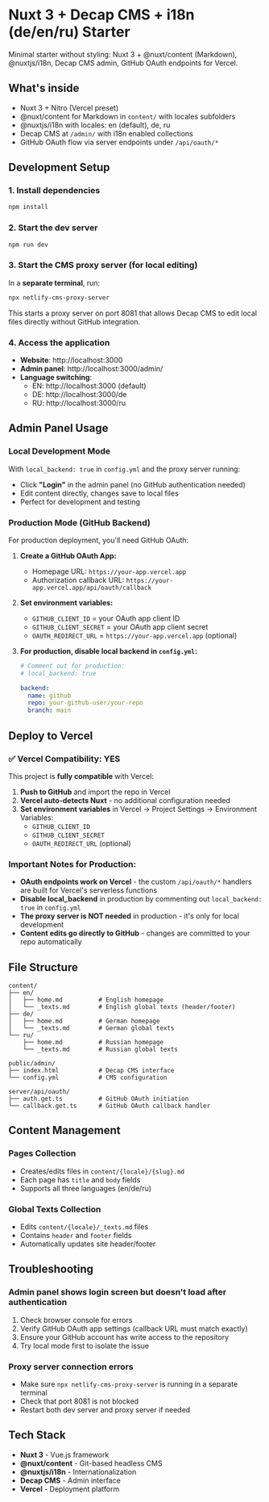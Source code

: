 #  Nuxt 3 + Decap CMS + i18n (de/en/ru) Starter

Minimal starter without styling: Nuxt 3 + @nuxt/content (Markdown), @nuxtjs/i18n, Decap CMS admin, GitHub OAuth endpoints for Vercel.

## What's inside

- Nuxt 3 + Nitro (Vercel preset)
- @nuxt/content for Markdown in `content/` with locales subfolders
- @nuxtjs/i18n with locales: en (default), de, ru
- Decap CMS at `/admin/` with i18n enabled collections
- GitHub OAuth flow via server endpoints under `/api/oauth/*`

## Development Setup

### 1. Install dependencies

```bash
npm install
```

### 2. Start the dev server

```bash
npm run dev
```

### 3. Start the CMS proxy server (for local editing)

In a **separate terminal**, run:

```bash
npx netlify-cms-proxy-server
```

This starts a proxy server on port 8081 that allows Decap CMS to edit local files directly without GitHub integration.

### 4. Access the application

- **Website**: http://localhost:3000
- **Admin panel**: http://localhost:3000/admin/
- **Language switching**:
  - EN: http://localhost:3000 (default)
  - DE: http://localhost:3000/de
  - RU: http://localhost:3000/ru

## Admin Panel Usage

### Local Development Mode

With `local_backend: true` in `config.yml` and the proxy server running:

- Click **"Login"** in the admin panel (no GitHub authentication needed)
- Edit content directly, changes save to local files
- Perfect for development and testing

### Production Mode (GitHub Backend)

For production deployment, you'll need GitHub OAuth:

1. **Create a GitHub OAuth App:**

   - Homepage URL: `https://your-app.vercel.app`
   - Authorization callback URL: `https://your-app.vercel.app/api/oauth/callback`
2. **Set environment variables:**

   - `GITHUB_CLIENT_ID` = your OAuth app client ID
   - `GITHUB_CLIENT_SECRET` = your OAuth app client secret
   - `OAUTH_REDIRECT_URL` = `https://your-app.vercel.app` (optional)
3. **For production, disable local backend in `config.yml`:**

   ```yaml
   # Comment out for production:
   # local_backend: true

   backend:
     name: github
     repo: your-github-user/your-repo
     branch: main
   ```

## Deploy to Vercel

### ✅ **Vercel Compatibility: YES**

This project is **fully compatible** with Vercel:

1. **Push to GitHub** and import the repo in Vercel
2. **Vercel auto-detects Nuxt** - no additional configuration needed
3. **Set environment variables** in Vercel → Project Settings → Environment Variables:
   - `GITHUB_CLIENT_ID`
   - `GITHUB_CLIENT_SECRET`
   - `OAUTH_REDIRECT_URL` (optional)

### Important Notes for Production:

- **OAuth endpoints work on Vercel** - the custom `/api/oauth/*` handlers are built for Vercel's serverless functions
- **Disable local_backend** in production by commenting out `local_backend: true` in `config.yml`
- **The proxy server is NOT needed** in production - it's only for local development
- **Content edits go directly to GitHub** - changes are committed to your repo automatically

## File Structure

```
content/
├── en/
│   ├── home.md          # English homepage
│   └── _texts.md        # English global texts (header/footer)
├── de/
│   ├── home.md          # German homepage  
│   └── _texts.md        # German global texts
└── ru/
    ├── home.md          # Russian homepage
    └── _texts.md        # Russian global texts

public/admin/
├── index.html           # Decap CMS interface
└── config.yml           # CMS configuration

server/api/oauth/
├── auth.get.ts          # GitHub OAuth initiation
└── callback.get.ts      # GitHub OAuth callback handler
```

## Content Management

### Pages Collection

- Creates/edits files in `content/{locale}/{slug}.md`
- Each page has `title` and `body` fields
- Supports all three languages (en/de/ru)

### Global Texts Collection

- Edits `content/{locale}/_texts.md` files
- Contains `header` and `footer` fields
- Automatically updates site header/footer

## Troubleshooting

### Admin panel shows login screen but doesn't load after authentication

1. Check browser console for errors
2. Verify GitHub OAuth app settings (callback URL must match exactly)
3. Ensure your GitHub account has write access to the repository
4. Try local mode first to isolate the issue

### Proxy server connection errors

- Make sure `npx netlify-cms-proxy-server` is running in a separate terminal
- Check that port 8081 is not blocked
- Restart both dev server and proxy server if needed

## Tech Stack

- **Nuxt 3** - Vue.js framework
- **@nuxt/content** - Git-based headless CMS
- **@nuxtjs/i18n** - Internationalization
- **Decap CMS** - Admin interface
- **Vercel** - Deployment platform
